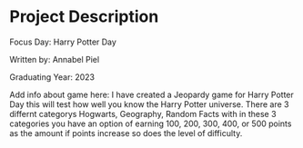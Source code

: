 # Project Description

Focus Day: Harry Potter Day

Written by: Annabel Piel 

Graduating Year: 2023

Add info about game here: I have created a Jeopardy game for Harry Potter Day this will test how well you know the Harry Potter universe. There are 3 differnt categorys Hogwarts, Geography, Random Facts with in these 3 categories you have an option of earning 100, 200, 300, 400, or 500 points as the amount if points increase so does the level of difficulty. 
